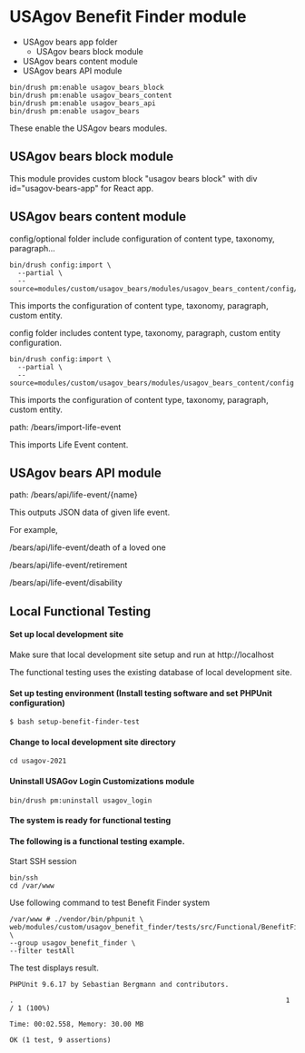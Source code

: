 # USAgov Benefit Finder module

* USAgov bears app folder
  * USAgov bears block module
* USAgov bears content module
* USAgov bears API module

```
bin/drush pm:enable usagov_bears_block
bin/drush pm:enable usagov_bears_content
bin/drush pm:enable usagov_bears_api
bin/drush pm:enable usagov_bears
```

These enable the USAgov bears modules.

## USAgov bears block module

This module provides custom block "usagov bears block" with div id="usagov-bears-app" for React app.

## USAgov bears content module

config/optional folder include configuration of content type, taxonomy, paragraph...

```
bin/drush config:import \
  --partial \
  --source=modules/custom/usagov_bears/modules/usagov_bears_content/config/optional
```
This imports the configuration of content type, taxonomy, paragraph, custom entity.


config folder includes content type, taxonomy, paragraph, custom entity configuration.

```
bin/drush config:import \
  --partial \
  --source=modules/custom/usagov_bears/modules/usagov_bears_content/config
```
This imports the configuration of content type, taxonomy, paragraph, custom entity.

path: /bears/import-life-event

This imports Life Event content.

## USAgov bears API module

path: /bears/api/life-event/{name}

This outputs JSON data of given life event.

For example,

/bears/api/life-event/death of a loved one

/bears/api/life-event/retirement

/bears/api/life-event/disability

## Local Functional Testing

#### Set up local development site

Make sure that local development site setup and run at http://localhost

The functional testing uses the existing database of local development site.

#### Set up testing environment (Install testing software and set PHPUnit configuration)

```
$ bash setup-benefit-finder-test
```

#### Change to local development site directory

```
cd usagov-2021
```

#### Uninstall USAGov Login Customizations module

```
bin/drush pm:uninstall usagov_login
```

#### The system is ready for functional testing

#### The following is a functional testing example.

Start SSH session
```
bin/ssh
cd /var/www
```

Use following command to test Benefit Finder system
```
/var/www # ./vendor/bin/phpunit \
web/modules/custom/usagov_benefit_finder/tests/src/Functional/BenefitFinderTest.php \
--group usagov_benefit_finder \
--filter testAll
```

The test displays result.
```
PHPUnit 9.6.17 by Sebastian Bergmann and contributors.

.                                                                   1 / 1 (100%)

Time: 00:02.558, Memory: 30.00 MB

OK (1 test, 9 assertions)
```
